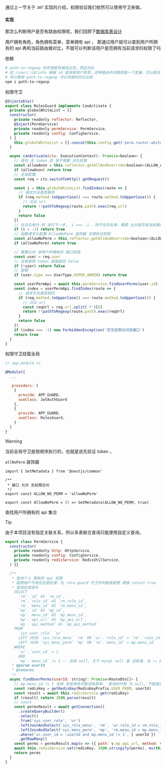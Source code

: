 通过上一节关于 ```JWT``` 实现的介绍，权限验证我们依然可以使用守卫来做。


#### 实现

那怎么判断用户是否有路由权限呢，我们回顾下[数据库表设计](/back-end/database?id=%e6%95%b0%e6%8d%ae%e5%ba%93%e8%a1%a8%e8%ae%be%e8%ae%a1)

用户拥有角色，角色拥有菜单，菜单拥有 api ， 那通过用户就可以查到用户所拥有的 api 再和当前路由做对比，不就可以判断该用户是否拥有当前请求的权限了吗

依赖

```sh
# path-to-regexp 的作用是转换成正则，然后对比
# 如 /user/:id/info 根据 id 查询某用户信息，这种路由中间路径是一个变量，可以是任何值，很难用相等判断，
# 所以使用 path-to-regexp 可以快速的对比出来
npm i path-to-regexp
```

权限守卫

```javascript
@Injectable()
export class RolesGuard implements CanActivate {
  private globalWhiteList = []
  constructor(
    private readonly reflector: Reflector,
    @Inject(PermService)
    private readonly permService: PermService,
    private readonly config: ConfigService,
  ) {
    this.globalWhiteList = [].concat(this.config.get('perm.router.whitelist') || [])
  }

  async canActivate(ctx: ExecutionContext): Promise<boolean> {
    // 首先 无 token 的 是不需要 对比权限
    const allowAnon = this.reflector.getAllAndOverride<boolean>(ALLOW_ANON, [ctx.getHandler(), ctx.getClass()])
    if (allowAnon) return true
    // 全局配置，
    const req = ctx.switchToHttp().getRequest()

    const i = this.globalWhiteList.findIndex(route => {
      // 请求方法类型相同
      if (req.method.toUpperCase() === route.method.toUpperCase()) {
        // 对比 url
        return !!pathToRegexp(route.path).exec(req.url)
      }
      return false
    })
    // 在白名单内 则 进行下一步， i === -1 ，则不在白名单，需要 比对是否有当前接口权限
    if (i > -1) return true
    // 函数请求头配置 AllowNoPerm 装饰器 无需验证权限
    const allowNoPerm = this.reflector.getAllAndOverride<boolean>(ALLOW_NO_PERM, [ctx.getHandler(), ctx.getClass()])
    if (allowNoPerm) return true

    // 需要比对 该用户所拥有的 接口权限
    const user = req.user
    // 没有挈带 token 直接返回 false
    if (!user) return false
    // 超管
    if (user.type === UserType.SUPER_ADMIN) return true

    const userPermApi = await this.permService.findUserPerms(user.id)
    const index = userPermApi.findIndex(route => {
      // 请求方法类型相同
      if (req.method.toUpperCase() === route.method.toUpperCase()) {
        // 对比 url
        const reqUrl = req.url.split('?')[0]
        return !!pathToRegexp(route.path).exec(reqUrl)
      }
      return false
    })
    if (index === -1) new ForbiddenException('您无权限访问该接口')
    return true
  }
}

```


权限守卫挂载全局

```javascript
// app.module.ts

@Module({
  ...

   providers: [
    {
      provide: APP_GUARD,
      useClass: JwtAuthGuard
    },
    {
      provide: APP_GUARD,
      useClass: RolesGuard,
    }
  ]
}
```

> [!WARNING]
> 当前全局守卫是按顺序执行的，也就是说先验证 token ，


```allNoPerm``` 装饰器

```javascipt
import { SetMetadata } from '@nestjs/common'

/**
 * 接口 允许 无权限访问
 */
export const ALLOW_NO_PERM = 'allowNoPerm'

export const AllowNoPerm = () => SetMetadata(ALLOW_NO_PERM, true)
```

查找用户所拥有的 api 集合

> [!TIP]
> 由于本项目没有指定关联关系，所以多表联合查询只能使用自定义查询。

```javascript
export class PermService {
  constructor(
    private readonly http: HttpService,
    private readonly config: ConfigService,
    private readonly redisService: RedisUtilService,
  ) {}

  /**
   * 查询个人 拥有的 api 权限
   * 超管用户不用在这里处理，在 role.guard 守卫中判断是超管 直接 return true
   * 查询生成语句
    SELECT
      `rm`.`id` AS `rm_id`,
      `rm`.`role_id` AS `rm_role_id`,
      `rm`.`menu_id` AS `rm_menu_id`,
      `mp`.`id` AS `mp_id`,
      `mp`.`menu_id` AS `mp_menu_id`,
      `mp`.`api_url` AS `mp_api_url`,
      `mp`.`api_method` AS `mp_api_method`
    FROM
      `sys_user_role` `ur`
      LEFT JOIN `sys_role_menu` `rm` ON `ur`.`role_id` = `rm`.`role_id`
      LEFT JOIN `sys_menu_perm` `mp` ON `rm`.`menu_id` = mp.menu_id
    WHERE
      `ur`.`user_id` = 1
      AND
      `mp`.`menu_id` != 1 -- 去除 null, 关于 mysql null 是 没有值，当 != 的时候 null 属于没有值而被过滤掉
   * @param userId
   * @returns
   */
  async findUserPerms(userId: string): Promise<RouteDto[]> {
    // mp.menu_id != 1 去掉 有些角色可能没有菜单， 查询的时候 为 null, 不能直接 ！null
    const redisKey = getRedisKey(RedisKeyPrefix.USER_PERM, userId)
    const result = await this.redisService.get(redisKey)
    if (result) return JSON.parse(result)
    // const
    const permsResult = await getConnection()
      .createQueryBuilder()
      .select()
      .from('sys_user_role', 'ur')
      .leftJoinAndSelect('sys_role_menu', 'rm', 'ur.role_id = rm.role_id')
      .leftJoinAndSelect('sys_menu_perm', 'mp', 'rm.menu_id = mp.menu_id')
      .where('ur.user_id = :userId and mp.menu_id != 1', { userId })
      .getRawMany()
    const perms = permsResult.map(v => ({ path: v.mp_api_url, method: v.mp_api_method }))
    await this.redisService.set(redisKey, JSON.stringify(perms), ms(this.config.get<string>('jwt.expiresin')) / 1000)
    return perms
  }
}
```
